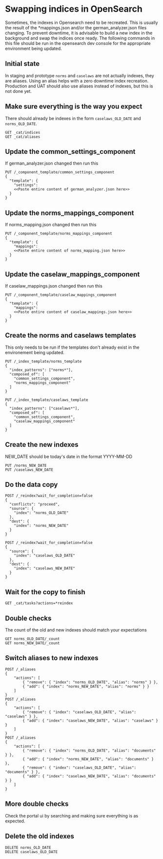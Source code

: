 # Swapping indices in OpenSearch

Sometimes, the indexes in Opensearch need to be recreated.
This is usually the result of the *mappings.json and/or the german_analyzer.json files changing.
To prevent downtime, it is advisable to build a new index in the background and swap the indices once ready.
The following commands in this file should be run in the opensearch dev console for the appropriate environment being updated.

## Initial state

In staging and prototype `norms` and `caselaws` are not actually indexes, they are aliases.
Using an alias helps with a zero downtime index recreation.
Production and UAT should also use aliases instead of indexes, but this is not done yet.

## Make sure everything is the way you expect
There should already be indexes in the form `caselaws_OLD_DATE` and `norms_OLD_DATE`.
```shell
GET _cat/indices
GET _cat/aliases
```

## Update the common_settings_component
If german_analyzer.json changed then run this
```shell
PUT /_component_template/common_settings_component
{
  "template": {
    "settings":
    <<Paste entire content of german_analyzer.json here>>
  }
}
```

## Update the norms_mappings_component
If norms_mapping.json changed then run this
```shell
PUT /_component_template/norms_mappings_component
{
  "template": {
    "mappings":
    <<Paste entire content of norms_mapping.json here>>
  }
}
```

## Update the caselaw_mappings_component
If caselaw_mappings.json changed then run this
```shell
PUT /_component_template/caselaw_mappings_component
{
  "template": {
    "mappings":
    <<Paste entire content of caselaw_mappings.json here>>
  }
}
```

## Create the norms and caselaws templates
This only needs to be run if the templates don't already exist in the environement being updated.
```shell
PUT /_index_template/norms_template
{
  "index_patterns": ["norms*"],
  "composed_of": [
    "common_settings_component",
    "norms_mappings_component"
  ]
}

PUT /_index_template/caselaws_template
{
  "index_patterns": ["caselaws*"],
  "composed_of": [
    "common_settings_component",
    "caselaw_mappings_component"
  ]
}
```

## Create the new indexes
NEW_DATE should be today's date in the format YYYY-MM-DD
```shell
PUT /norms_NEW_DATE
PUT /caselaws_NEW_DATE
```

## Do the data copy
```shell
POST /_reindex?wait_for_completion=false
{
  "conflicts": "proceed",
  "source": {
    "index": "norms_OLD_DATE"
  },
  "dest": {
    "index": "norms_NEW_DATE"
  }
}

POST /_reindex?wait_for_completion=false
{
  "source": {
    "index": "caselaws_OLD_DATE"
  },
  "dest": {
    "index": "caselaws_NEW_DATE"
  }
}
```

## Wait for the copy to finish
```shell
GET _cat/tasks?actions=*reindex
```

## Double checks
The count of the old and new indexes should match your expectations
```shell
GET norms_OLD_DATE/_count
GET norms_NEW_DATE/_count
```

## Switch aliases to new indexes
```shell
POST /_aliases
{
    "actions": [
        { "remove": { "index": "norms_OLD_DATE", "alias": "norms" } },
        { "add": { "index": "norms_NEW_DATE", "alias": "norms" } }
    ]
}
POST /_aliases
{
    "actions": [
        { "remove": { "index": "caselaws_OLD_DATE", "alias": "caselaws" } },
        { "add": { "index": "caselaws_NEW_DATE", "alias": "caselaws" } }
    ]
}
POST /_aliases
{
    "actions": [
        { "remove": { "index": "norms_OLD_DATE", "alias": "documents" } },
        { "add": { "index": "norms_NEW_DATE", "alias": "documents" } },
        { "remove": { "index": "caselaws_OLD_DATE", "alias": "documents" } },
        { "add": { "index": "caselaws_NEW_DATE", "alias": "documents" } }
    ]
}
```

## More double checks
Check the portal ui by searching and making sure everything is as expected.

## Delete the old indexes
```shell
DELETE norms_OLD_DATE
DELETE caselaws_OLD_DATE
```
